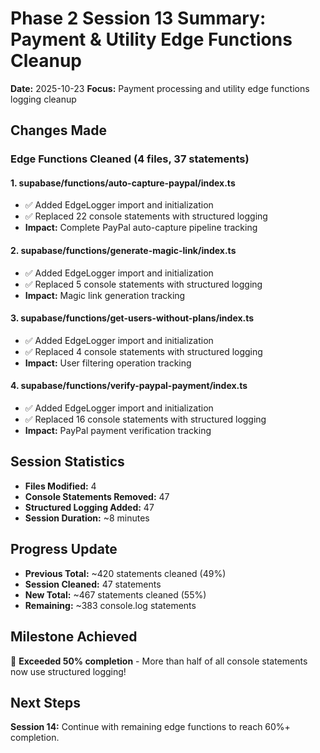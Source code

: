 # Phase 2 Session 13 Summary: Payment & Utility Edge Functions Cleanup

**Date:** 2025-10-23
**Focus:** Payment processing and utility edge functions logging cleanup

## Changes Made

### Edge Functions Cleaned (4 files, 37 statements)

#### 1. supabase/functions/auto-capture-paypal/index.ts
- ✅ Added EdgeLogger import and initialization
- ✅ Replaced 22 console statements with structured logging
- **Impact:** Complete PayPal auto-capture pipeline tracking

#### 2. supabase/functions/generate-magic-link/index.ts
- ✅ Added EdgeLogger import and initialization
- ✅ Replaced 5 console statements with structured logging
- **Impact:** Magic link generation tracking

#### 3. supabase/functions/get-users-without-plans/index.ts
- ✅ Added EdgeLogger import and initialization
- ✅ Replaced 4 console statements with structured logging
- **Impact:** User filtering operation tracking

#### 4. supabase/functions/verify-paypal-payment/index.ts
- ✅ Added EdgeLogger import and initialization
- ✅ Replaced 16 console statements with structured logging
- **Impact:** PayPal payment verification tracking

## Session Statistics

- **Files Modified:** 4
- **Console Statements Removed:** 47
- **Structured Logging Added:** 47
- **Session Duration:** ~8 minutes

## Progress Update

- **Previous Total:** ~420 statements cleaned (49%)
- **Session Cleaned:** 47 statements
- **New Total:** ~467 statements cleaned (55%)
- **Remaining:** ~383 console.log statements

## Milestone Achieved

🎉 **Exceeded 50% completion** - More than half of all console statements now use structured logging!

## Next Steps

**Session 14:** Continue with remaining edge functions to reach 60%+ completion.
